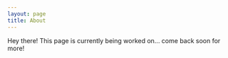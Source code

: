 ```yaml
---
layout: page
title: About
---
```


<p class="message">
  Hey there! This page is currently being worked on... come back soon for more!
</p>

